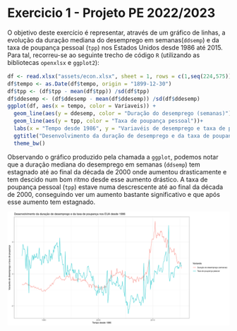 # Exercicio 1 - Projeto PE 2022/2023

O objetivo deste exercício é representar, através de um gráfico de linhas, a evolução da duração mediana do desemprego em semanas(`ddsemp`) e da taxa de poupança pessoal (`tpp`) nos Estados Unidos desde 1986 até 2015. Para tal, recorreu-se ao seguinte trecho de código `R` (utilizando as bibliotecas ```openxlsx``` e ```ggplot2```):

```r
df <- read.xlsx("assets/econ.xlsx", sheet = 1, rows = c(1,seq(224,575)), cols = c(1,4,5), colNames = TRUE, rowNames = FALSE)
df$tempo <- as.Date(df$tempo, origin = "1899-12-30") 
df$tpp <- (df$tpp - mean(df$tpp)) /sd(df$tpp)
df$ddesemp <- (df$ddesemp - mean(df$ddesemp)) /sd(df$ddesemp)
ggplot(df, aes(x = tempo, color = Variaveis)) +
  geom_line(aes(y = ddesemp, color = "Duração do desemprego (semanas)"))+
  geom_line(aes(y = tpp, color = "Taxa de poupança pessoal"))+
  labs(x = "Tempo desde 1986", y = "Variavéis de desemprego e taxa de poupança")+
  ggtitle("Desenvolvimento da duração de desemprego e da taxa de poupança nos EUA desde 1986")+
  theme_bw()
``` 

Observando o gráfico produzido pela chamada a `ggplot`, podemos notar que a duração mediana do desemprego em semanas (`ddsemp`) tem estagnado até ao final da década de 2000 onde aumentou drasticamente e tem descido num bom ritmo desde esse aumento drástico. A taxa de poupança pessoal (`tpp`) estave numa descrescente até ao final da década de 2000, conseguindo ver um aumento bastante significativo e que após esse aumento tem estagnado.

<img src="./exercicio1.png" alt="Gráfico Resultante" width="650" style="display: block; margin-left: auto; margin-right: auto;">
